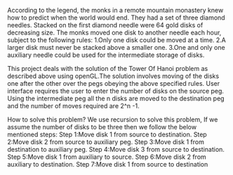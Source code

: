 According to the legend, the monks in a remote mountain monastery knew how to predict when the world would end. They had a set of three diamond needles. Stacked on the first diamond needle were 64 gold disks of decreasing size. The monks moved one disk to another needle each hour, subject to the following rules:
  1.Only one disk could be moved at a time.
  2.A larger disk must never be stacked above a smaller one.
  3.One and only one auxiliary needle could be used for the intermediate storage of disks.
  
This project deals with the solution of the Tower Of Hanoi problem as described above using openGL.The solution involves moving of the disks one after the other over the pegs obeying the above specified rules.
User interface requires the user to enter the number of disks on the source peg. Using the intermediate peg all the n disks are moved to the destination peg and the number of moves required are 2^n -1.

How to solve this problem?
We use recursion to solve this problem,
If we assume the number of disks to be three then we follow the below mentioned steps:
Step 1:Move disk 1 from source to destination.
Step 2:Move disk 2 from source to auxiliary peg.
Step 3:Move disk 1 from destination to auxiliary peg.
Step 4:Move disk 3 from source to destination.
Step 5:Move disk 1 from auxiliary to source.
Step 6:Move disk 2 from auxiliary to destination.
Step 7:Move disk 1 from source to destination
